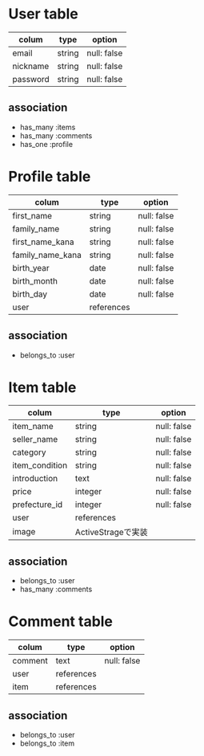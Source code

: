 # User table
|colum|type|option|
|-----|----|------|
|email|string|null: false|
|nickname|string|null: false|
|password|string|null: false|

## association
- has_many :items
- has_many :comments
- has_one :profile

# Profile table
|colum|type|option|
|-----|----|------|
|first_name|string|null: false|
|family_name|string|null: false|
|first_name_kana|string|null: false|
|family_name_kana|string|null: false|
|birth_year|date|null: false|
|birth_month|date|null: false|
|birth_day|date|null: false|
|user|references| |

## association
- belongs_to :user

# Item table
|colum|type|option|
|-----|----|------|
|item_name|string|null: false|
|seller_name|string|null: false|
|category|string|null: false|
|item_condition|string|null: false|
|introduction|text|null: false|
|price|integer|null: false|
|prefecture_id|integer|null: false|
|user|references| |
|image|ActiveStrageで実装| |

## association
- belongs_to :user
- has_many :comments

# Comment table
|colum|type|option|
|-----|----|------|
|comment|text|null: false|
|user|references| |
|item|references| |

## association
- belongs_to :user
- belongs_to :item